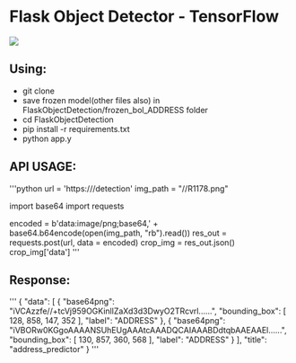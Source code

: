 # Flask Object Detector - TensorFlow

[![](images/logo.png)](https://www.tensorflow.org/)

## Using:

- git clone
- save frozen model(other files also) in FlaskObjectDetection/frozen_bol_ADDRESS folder
- cd FlaskObjectDetection
- pip install -r requirements.txt
- python app.y


## API USAGE:
'''python
url = 'https://<api url host>/detection'
img_path = "/<path to image>/R1178.png"
  
import base64
import requests

encoded = b'data:image/png;base64,' + base64.b64encode(open(img_path, "rb").read())
res_out = requests.post(url, data = encoded)
crop_img = res_out.json()
crop_img['data']
'''

## Response:

'''
{
  "data": [
    {
      "base64png": "iVCAzzfe//+tcVj959OGKinllZaXd3d3DwyO2TRcvrl......",
      "bounding_box": [
        128,
        858,
        147,
        352
      ],
      "label": "ADDRESS"
    },
    {
      "base64png": "iVBORw0KGgoAAAANSUhEUgAAAtcAAADQCAIAAABDdtqbAAEAAEl......",
      "bounding_box": [
        130,
        857,
        360,
        568
      ],
      "label": "ADDRESS"
    }
  ],
  "title": "address_predictor"
}
'''


